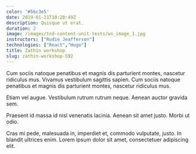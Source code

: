 ```yaml
---
color: '#56c3e5'
date: 2019-01-21T10:20:49Z
description: Quisque ut erat.
duration: 2
image: /images/tnd-content-unit-tests/ws_image_1.jpg
instructors: ["Rudie Jeafferson"]
technologies: ["React","Hugo"]
title: Zathin workshop
slug: zathin-workshop-592
---
```

Cum sociis natoque penatibus et magnis dis parturient montes, nascetur ridiculus mus. Vivamus vestibulum sagittis sapien. Cum sociis natoque penatibus et magnis dis parturient montes, nascetur ridiculus mus.

Etiam vel augue. Vestibulum rutrum rutrum neque. Aenean auctor gravida sem.

Praesent id massa id nisl venenatis lacinia. Aenean sit amet justo. Morbi ut odio.

Cras mi pede, malesuada in, imperdiet et, commodo vulputate, justo. In blandit ultrices enim. Lorem ipsum dolor sit amet, consectetuer adipiscing elit.
